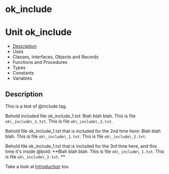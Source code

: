 # ok\_include


# Unit ok\_include

- [Description](#PasDoc-Description)
- Uses
- Classes, Interfaces, Objects and Records
- Functions and Procedures
- Types
- Constants
- Variables

<span id="PasDoc-Description"/>

## Description
This is a test of @include tag.</p>
<p>


Behold included file ok\_include\_1.txt: Blah blah blah. This is file `ok\_include\_1.txt`. This is file `ok\_include\_2.txt`. 

Behold file ok\_include\_1.txt that is included for the 2nd time here: Blah blah blah. This is file `ok\_include\_1.txt`. This is file `ok\_include\_2.txt`. 

Behold file ok\_include\_1.txt that is included for the 3rd time here, and this time it's inside @bold: **Blah blah blah. This is file `ok\_include\_1.txt`. This is file `ok\_include\_2.txt`. **

Take a look at [Introduction](ok_include_intro.md) too.<span id="PasDoc-Uses"/>
